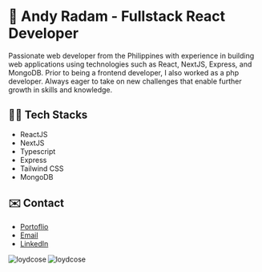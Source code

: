 # 👋 Andy Radam - Fullstack React Developer

Passionate web developer from the Philippines with experience in building web applications using technologies such as React, NextJS, Express, and MongoDB. Prior to being a frontend  developer, I also worked as a php developer. Always eager to take on new challenges that enable further growth in skills and knowledge.

## 👨‍💻 Tech Stacks

- ReactJS
- NextJS
- Typescript
- Express
- Tailwind CSS
- MongoDB

## ✉️ Contact

- [Portoflio](https://asrii.netlify.app/)
- [Email](mailto:asriidev@gmail.com)
- [LinkedIn](https://www.linkedin.com/in/loydcose/)


<img align="left" src="https://github-readme-stats.vercel.app/api?username=asriidev-gh&show_icons=true&locale=en" alt="loydcose" />
<img align="left" src="https://github-readme-streak-stats.herokuapp.com/?user=asriidev-gh&" alt="loydcose" />
